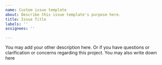 ```yaml
---
name: Custom issue template
about: Describe this issue template's purpose here.
title: Issue Title
labels: ''
assignees: ''

---
```


You may add your other description here. Or if you have questions or clarification or concerns regarding this project. You may also write down here
